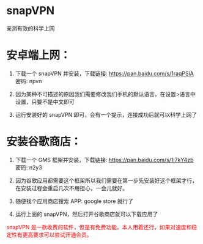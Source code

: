 # snapVPN
亲测有效的科学上网

# 安卓端上网：

1. 下载一个 snapVPN 并安装，下载链接: https://pan.baidu.com/s/1raqPSlA 密码: npvn

2. 因为某种不可描述的原因我们需要修改我们手机的默认语言，在设置>语言中设置，只要不是中文即可

3. 运行安装好的 snapVPN 即可，会有一个提示，连接成功后就可以科学上网了

# 安装谷歌商店：

1. 下载一个 GMS 框架并安装，下载链接: https://pan.baidu.com/s/1i7kY4zb 密码: n2y3

2. 因为谷歌应用都需要这个框架所以我们需要在第一步先安装好这个框架才行，在安装过程会重启几次不用担心，一会儿就好。

3. 随便找个应用商店搜索 APP: google store 就行了

4. 运行上面的 snapVPN，然后打开谷歌商店就可以下载应用了

<font color="red">snapVPN 是一款收费的软件，但是有免费功能，本人用着还行，如果对速度和稳定性有更高要求可以尝试开通会员。</font>
